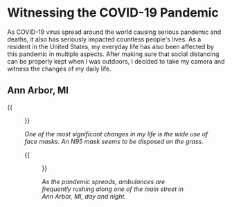 # Witnessing the COVID-19 Pandemic



As COVID-19 virus spread around the world causing serious pandemic and deaths, it also has seriously impacted countless people's lives. As a resident in the United States, my everyday life has also been affected by this pandemic in multiple aspects. After making sure that social distancing can be properly kept when I was outdoors, I decided to take my camera and witness the changes of my daily life.

<!-- more -->

## Ann Arbor, MI

{{<figure src="RZH8556post.jpg">}}

*One of the most significant changes in my life is the wide use of face masks. An N95 mask seems to be disposed on the grass.*

{{<figure src="RZH8648post.jpg">}}

*As the pandemic spreads, ambulances are frequently rushing along one of the main street in Ann Arbor, MI, day and night.*

